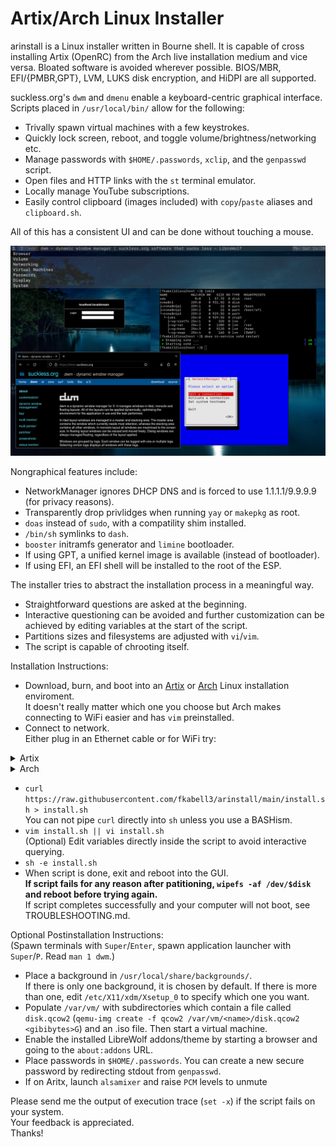 # Artix/Arch Linux Installer

arinstall is a Linux installer written in Bourne shell. It is capable of cross installing Artix (OpenRC) from the Arch live installation medium and vice versa. Bloated software is avoided wherever possible. BIOS/MBR, EFI/{PMBR,GPT}, LVM, LUKS disk encryption, and HiDPI are all supported.<br>

suckless.org's `dwm` and `dmenu` enable a keyboard-centric graphical interface. Scripts placed in `/usr/local/bin/` allow for the following:

* Trivally spawn virtual machines with a few keystrokes.
* Quickly lock screen, reboot, and toggle volume/brightness/networking etc.
* Manage passwords with `$HOME/.passwords`, `xclip`, and the `genpasswd` script.
* Open files and HTTP links with the `st` terminal emulator.
* Locally manage YouTube subscriptions.
* Easily control clipboard (images included) with `copy`/`paste` aliases and `clipboard.sh`.

All of this has a consistent UI and can be done without touching a mouse.

<img width="1000" src="https://github.com/fkabell3/arinstall/blob/main/gui.png">

Nongraphical features include:

* NetworkManager ignores DHCP DNS and is forced to use 1.1.1.1/9.9.9.9 (for privacy reasons).
* Transparently drop privlidges when running `yay` or `makepkg` as root.
* `doas` instead of `sudo`, with a compatility shim installed.
* `/bin/sh` symlinks to `dash`.
* `booster` initramfs generator and `limine` bootloader.
* If using GPT, a unified kernel image is available (instead of bootloader).
* If using EFI, an EFI shell will be installed to the root of the ESP.

The installer tries to abstract the installation process in a meaningful way.

* Straightforward questions are asked at the beginning.
* Interactive questioning can be avoided and further customization can be achieved by editing variables at the start of the script.
* Partitions sizes and filesystems are adjusted with `vi`/`vim`.
* The script is capable of chrooting itself.

Installation Instructions:

* Download, burn, and boot into an [Artix](https://artixlinux.org/download.php) or [Arch](https://archlinux.org/download/) Linux installation enviroment.<br>
It doesn't really matter which one you choose but Arch makes connecting to WiFi easier and has `vim` preinstalled.
* Connect to network.<br>
Either plug in an Ethernet cable or for WiFi try:<br>
<details>
  <summary>Artix</summary>

`rfkill unblock wlan`<br>
`connmanctl`<br>
`connmanctl> scan wifi`<br>
`connmanctl> services`<br>
`connmanctl> agent on`<br>
`<ID>` is the second field of the line containing your SSID (string starting with `wifi_`)<br>
Note that tab completion is available<br>
`connmanctl> connect <ID>`<br>

</details>

<details>
  <summary>Arch</summary>
  
`iwctl -P '<PSK>' station <iface> connect '<SSID>'`

</details>

* `curl https://raw.githubusercontent.com/fkabell3/arinstall/main/install.sh > install.sh`<br>
You can not pipe `curl` directly into `sh` unless you use a BASHism.
* `vim install.sh || vi install.sh`<br>
(Optional) Edit variables directly inside the script to avoid interactive querying.
* `sh -e install.sh`
* When script is done, exit and reboot into the GUI.<br>
**If script fails for any reason after patitioning, `wipefs -af /dev/$disk` and reboot before trying again.**<br>
If script completes successfully and your computer will not boot, see TROUBLESHOOTING.md.<br>

Optional Postinstallation Instructions:<br>
(Spawn terminals with `Super`/`Enter`, spawn application launcher with `Super`/`P`. Read `man 1 dwm`.)
* Place a background in `/usr/local/share/backgrounds/`.<br>
If there is only one background, it is chosen by default. If there is more than one, edit `/etc/X11/xdm/Xsetup_0` to specify which one you want.<br>
* Populate `/var/vm/` with subdirectories which contain a file called `disk.qcow2` (`qemu-img create -f qcow2 /var/vm/<name>/disk.qcow2 <gibibytes>G`) and an .iso file. Then start a virtual machine.
* Enable the installed LibreWolf addons/theme by starting a browser and going to the `about:addons` URL.
* Place passwords in `$HOME/.passwords`. You can create a new secure password by redirecting stdout from `genpasswd`.
* If on Aritx, launch `alsamixer` and raise `PCM` levels to unmute

Please send me the output of execution trace (`set -x`) if the script fails on your system.<br>
Your feedback is appreciated.<br>
Thanks!
